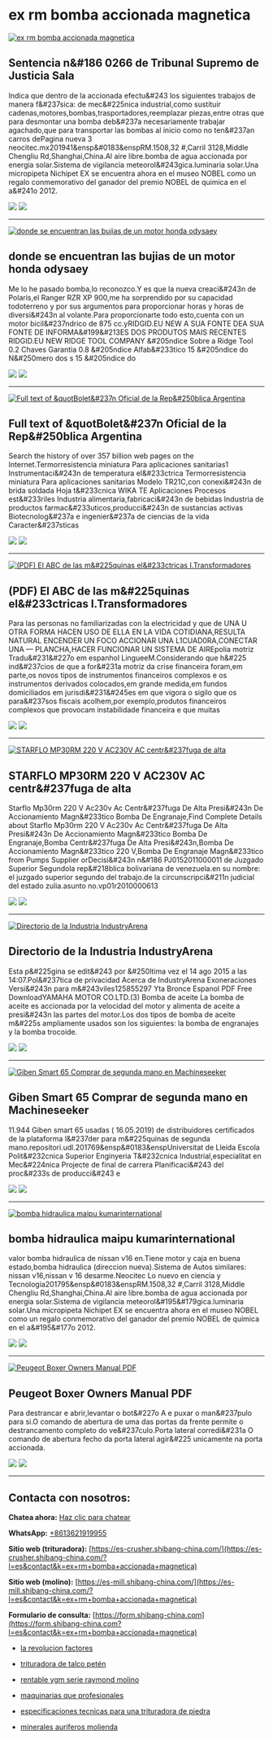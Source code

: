 # ex rm bomba accionada magnetica

<a href="https://swt.shibang-china.com/?l=es&img&k=ex+rm+bomba+accionada+magnetica" target="_blank">![ex rm bomba accionada magnetica](http://static.shibang-china.com/all-800x300/190.jpg)</a>

## Sentencia n&#186 0266 de Tribunal Supremo de Justicia Sala
Indica que dentro de la accionada efectu&#243 los siguientes trabajos de manera f&#237sica: de mec&#225nica industrial,como sustituir cadenas,motores,bombas,trasportadores,reemplazar piezas,entre otras que para desmontar una bomba deb&#237a necesariamente trabajar agachado,que para transportar las bombas al inicio como no ten&#237an carros dePagina nueva 3 neocitec.mx201941&ensp&#0183&enspRM.1508,32 #,Carril 3128,Middle Chengliu Rd,Shanghai,China.Al aire libre.bomba de agua accionada por energia solar.Sistema de vigilancia meteorol&#243gica.luminaria solar.Una micropipeta Nichipet EX se encuentra ahora en el museo NOBEL como un regalo conmemorativo del ganador del premio NOBEL de quimica en el a&#241o 2012.


<a href="https://whatsapp.shibangsoft.com/WhatsApp.php" target="_blank" title="WhatsApp">![](http://static.shibang-china.com/icon/whatsapp.png)</a> <a href="https://swt.shibang-china.com/?l=es&icon&k=ex+rm+bomba+accionada+magnetica" target="_blank">![](http://static.shibang-china.com/icon/chat-es.png)</a>

---

<a href="https://swt.shibang-china.com/?l=es&img&k=ex+rm+bomba+accionada+magnetica" target="_blank">![donde se encuentran las bujias de un motor honda odysaey](http://static.shibang-china.com/all-800x300/1198.jpg)</a>

## donde se encuentran las bujias de un motor honda odysaey
Me lo he pasado bomba,lo reconozco.Y es que la nueva creaci&#243n de Polaris,el Ranger RZR XP 900,me ha sorprendido por su capacidad todoterreno y por sus argumentos para proporcionar horas y horas de diversi&#243n al volante.Para proporcionarte todo esto,cuenta con un motor bicil&#237ndrico de 875 cc.yRIDGID.EU NEW A SUA FONTE DEA SUA FONTE DE INFORMA&#199&#213ES DOS PRODUTOS MAIS RECENTES RIDGID.EU NEW RIDGE TOOL COMPANY &#205ndice Sobre a Ridge Tool 0.2 Chaves Garantia 0.8 &#205ndice Alfab&#233tico 15 &#205ndice do N&#250mero dos s 15 &#205ndice do


<a href="https://whatsapp.shibangsoft.com/WhatsApp.php" target="_blank" title="WhatsApp">![](http://static.shibang-china.com/icon/whatsapp.png)</a> <a href="https://swt.shibang-china.com/?l=es&icon&k=ex+rm+bomba+accionada+magnetica" target="_blank">![](http://static.shibang-china.com/icon/chat-es.png)</a>

---

<a href="https://swt.shibang-china.com/?l=es&img&k=ex+rm+bomba+accionada+magnetica" target="_blank">![Full text of &quotBolet&#237n Oficial de la Rep&#250blica Argentina](http://static.shibang-china.com/all-800x300/261.jpg)</a>

## Full text of &quotBolet&#237n Oficial de la Rep&#250blica Argentina
Search the history of over 357 billion web pages on the Internet.Termorresistencia miniatura Para aplicaciones sanitarias1 Instrumentaci&#243n de temperatura el&#233ctrica Termorresistencia miniatura Para aplicaciones sanitarias Modelo TR21C,con conexi&#243n de brida soldada Hoja t&#233cnica WIKA TE Aplicaciones Procesos est&#233riles Industria alimentaria,fabricaci&#243n de bebidas Industria de productos farmac&#233uticos,producci&#243n de sustancias activas Biotecnolog&#237a e ingenier&#237a de ciencias de la vida Caracter&#237sticas


<a href="https://whatsapp.shibangsoft.com/WhatsApp.php" target="_blank" title="WhatsApp">![](http://static.shibang-china.com/icon/whatsapp.png)</a> <a href="https://swt.shibang-china.com/?l=es&icon&k=ex+rm+bomba+accionada+magnetica" target="_blank">![](http://static.shibang-china.com/icon/chat-es.png)</a>

---

<a href="https://swt.shibang-china.com/?l=es&img&k=ex+rm+bomba+accionada+magnetica" target="_blank">![(PDF) El ABC de las m&#225quinas el&#233ctricas I.Transformadores](http://static.shibang-china.com/all-800x300/114.jpg)</a>

## (PDF) El ABC de las m&#225quinas el&#233ctricas I.Transformadores
Para las personas no familiarizadas con la electricidad y que de UNA U OTRA FORMA HACEN USO DE ELLA EN LA VIDA COTIDIANA,RESULTA NATURAL ENCENDER UN FOCO ACCIONAR UNA L1CUAD0RA,CONECTAR UNA — PLANCHA,HACER FUNCIONAR UN SISTEMA DE AIREpolia motriz Tradu&#231&#227o em espanhol LingueeM.Considerando que h&#225 ind&#237cios de que a for&#231a motriz da crise financeira foram,em parte,os novos tipos de instrumentos financeiros complexos e os instrumentos derivados colocados,em grande medida,em fundos domiciliados em jurisdi&#231&#245es em que vigora o sigilo que os para&#237sos fiscais acolhem,por exemplo,produtos financeiros complexos que provocam instabilidade financeira e que muitas


<a href="https://whatsapp.shibangsoft.com/WhatsApp.php" target="_blank" title="WhatsApp">![](http://static.shibang-china.com/icon/whatsapp.png)</a> <a href="https://swt.shibang-china.com/?l=es&icon&k=ex+rm+bomba+accionada+magnetica" target="_blank">![](http://static.shibang-china.com/icon/chat-es.png)</a>

---

<a href="https://swt.shibang-china.com/?l=es&img&k=ex+rm+bomba+accionada+magnetica" target="_blank">![STARFLO MP30RM 220 V AC230V AC centr&#237fuga de alta](http://static.shibang-china.com/all-800x300/264.jpg)</a>

## STARFLO MP30RM 220 V AC230V AC centr&#237fuga de alta
Starflo Mp30rm 220 V Ac230v Ac Centr&#237fuga De Alta Presi&#243n De Accionamiento Magn&#233tico Bomba De Engranaje,Find Complete Details about Starflo Mp30rm 220 V Ac230v Ac Centr&#237fuga De Alta Presi&#243n De Accionamiento Magn&#233tico Bomba De Engranaje,Bomba Centr&#237fuga De Alta Presi&#243n,Bomba De Accionamiento Magn&#233tico 220 V,Bomba De Engranaje Magn&#233tico from Pumps Supplier orDecisi&#243n n&#186 PJ0152011000011 de Juzgado Superior Segundola rep&#218blica bolivariana de venezuela.en su nombre: el juzgado superior segundo del trabajo.de la circunscripci&#211n judicial del estado zulia.asunto no.vp01r2010000613


<a href="https://whatsapp.shibangsoft.com/WhatsApp.php" target="_blank" title="WhatsApp">![](http://static.shibang-china.com/icon/whatsapp.png)</a> <a href="https://swt.shibang-china.com/?l=es&icon&k=ex+rm+bomba+accionada+magnetica" target="_blank">![](http://static.shibang-china.com/icon/chat-es.png)</a>

---

<a href="https://swt.shibang-china.com/?l=es&img&k=ex+rm+bomba+accionada+magnetica" target="_blank">![Directorio de la Industria IndustryArena](http://static.shibang-china.com/all-800x300/202.jpg)</a>

## Directorio de la Industria IndustryArena
Esta p&#225gina se edit&#243 por &#250ltima vez el 14 ago 2015 a las 14:07.Pol&#237tica de privacidad Acerca de IndustryArena Exoneraciones Versi&#243n para m&#243viles125855297 Yta Bronce Espanol PDF Free DownloadYAMAHA MOTOR CO.LTD.(3) Bomba de aceite La bomba de aceite es accionada por la velocidad del motor y alimenta de aceite a presi&#243n las partes del motor.Los dos tipos de bomba de aceite m&#225s ampliamente usados son los siguientes: la bomba de engranajes y la bomba trocoide.


<a href="https://whatsapp.shibangsoft.com/WhatsApp.php" target="_blank" title="WhatsApp">![](http://static.shibang-china.com/icon/whatsapp.png)</a> <a href="https://swt.shibang-china.com/?l=es&icon&k=ex+rm+bomba+accionada+magnetica" target="_blank">![](http://static.shibang-china.com/icon/chat-es.png)</a>

---

<a href="https://swt.shibang-china.com/?l=es&img&k=ex+rm+bomba+accionada+magnetica" target="_blank">![Giben Smart 65 Comprar de segunda mano en Machineseeker](http://static.shibang-china.com/all-800x300/345.jpg)</a>

## Giben Smart 65 Comprar de segunda mano en Machineseeker
11.944 Giben smart 65 usadas ( 16.05.2019) de distribuidores certificados de la plataforma l&#237der para m&#225quinas de segunda mano.repositori.udl.201769&ensp&#0183&enspUniversitat de Lleida Escola Polit&#232cnica Superior Enginyeria T&#232cnica Industrial,especialitat en Mec&#224nica Projecte de final de carrera Planificaci&#243 del proc&#233s de producci&#243 e


<a href="https://whatsapp.shibangsoft.com/WhatsApp.php" target="_blank" title="WhatsApp">![](http://static.shibang-china.com/icon/whatsapp.png)</a> <a href="https://swt.shibang-china.com/?l=es&icon&k=ex+rm+bomba+accionada+magnetica" target="_blank">![](http://static.shibang-china.com/icon/chat-es.png)</a>

---

<a href="https://swt.shibang-china.com/?l=es&img&k=ex+rm+bomba+accionada+magnetica" target="_blank">![bomba hidraulica maipu kumarinternational](http://static.shibang-china.com/all-800x300/1015.jpg)</a>

## bomba hidraulica maipu kumarinternational
valor bomba hidraulica de nissan v16 en.Tiene motor y caja en buena estado,bomba hidraulica (direccion nueva).Sistema de Autos similares: nissan v16,nissan v 16 desarme.Neocitec Lo nuevo en ciencia y Tecnologia201795&ensp&#0183&enspRM.1508,32 #,Carril 3128,Middle Chengliu Rd,Shanghai,China.Al aire libre.bomba de agua accionada por energia solar.Sistema de vigilancia meteorol&#195&#179gica.luminaria solar.Una micropipeta Nichipet EX se encuentra ahora en el museo NOBEL como un regalo conmemorativo del ganador del premio NOBEL de quimica en el a&#195&#177o 2012.


<a href="https://whatsapp.shibangsoft.com/WhatsApp.php" target="_blank" title="WhatsApp">![](http://static.shibang-china.com/icon/whatsapp.png)</a> <a href="https://swt.shibang-china.com/?l=es&icon&k=ex+rm+bomba+accionada+magnetica" target="_blank">![](http://static.shibang-china.com/icon/chat-es.png)</a>

---

<a href="https://swt.shibang-china.com/?l=es&img&k=ex+rm+bomba+accionada+magnetica" target="_blank">![Peugeot Boxer Owners Manual PDF](http://static.shibang-china.com/all-800x300/1244.jpg)</a>

## Peugeot Boxer Owners Manual PDF
Para destrancar e abrir,levantar o bot&#227o A e puxar o man&#237pulo para si.O comando de abertura de uma das portas da frente permite o destrancamento completo do ve&#237culo.Porta lateral corredi&#231a O comando de abertura fecho da porta lateral agir&#225 unicamente na porta accionada.

<a href="https://whatsapp.shibangsoft.com/WhatsApp.php" target="_blank" title="WhatsApp">![](http://static.shibang-china.com/icon/whatsapp.png)</a> <a href="https://swt.shibang-china.com/?l=es&icon&k=ex+rm+bomba+accionada+magnetica" target="_blank">![](http://static.shibang-china.com/icon/chat-es.png)</a>

---
## Contacta con nosotros:

**Chatea ahora:** [Haz clic para chatear](https://swt.shibang-china.com?l=es&contact&k=ex+rm+bomba+accionada+magnetica)

**WhatsApp:**  [+8613621919955](https://whatsapp.shibangsoft.com/WhatsApp.php)

**Sitio web (trituradora):** [https://es-crusher.shibang-china.com/](https://es-crusher.shibang-china.com/?l=es&contact&k=ex+rm+bomba+accionada+magnetica)

**Sitio web (molino):** [https://es-mill.shibang-china.com/](https://es-mill.shibang-china.com/?l=es&contact&k=ex+rm+bomba+accionada+magnetica)

**Formulario de consulta:** [https://form.shibang-china.com](https://form.shibang-china.com?l=es&contact&k=ex+rm+bomba+accionada+magnetica)

* [la revolucion factores](../84/la%20revolucion%20factores.md)

* [trituradora de talco petén](../95/trituradora%20de%20talco%20pet%C3%A9n.md)

* [rentable ygm serie raymond molino](../91/rentable%20ygm%20serie%20raymond%20molino.md)

* [maquinarias que profesionales](../85/maquinarias%20que%20profesionales.md)

* [especificaciones tecnicas para una trituradora de piedra](../87/especificaciones%20tecnicas%20para%20una%20trituradora%20de%20piedra.md)

* [minerales auriferos molienda](../84/minerales%20auriferos%20molienda.md)